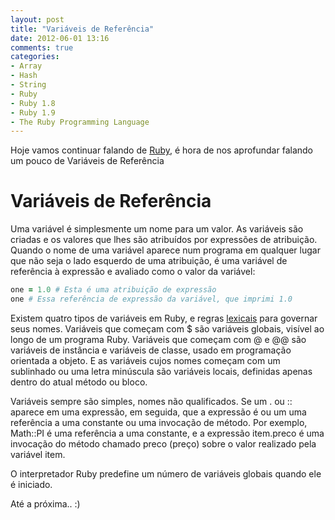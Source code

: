 ```yaml
---
layout: post
title: "Variáveis de Referência"
date: 2012-06-01 13:16
comments: true
categories:
- Array
- Hash
- String
- Ruby
- Ruby 1.8
- Ruby 1.9
- The Ruby Programming Language
---
```

<!--more-->
<p>Hoje vamos continuar falando de <a href="http://www.ruby-doc.org/core-1.9.2/">Ruby</a>, é hora de nos aprofundar falando um pouco de Variáveis de Referência</p>

<h1>Variáveis de Referência</h1>

Uma variável é simplesmente um nome para um valor. As variáveis ​​são criadas e os valores que lhes são atribuídos por expressões
de atribuição. Quando o nome de uma variável aparece num programa em qualquer lugar que não seja o lado esquerdo de uma atribuição, é uma
variável de referência à expressão e avaliado como o valor da variável:

```ruby Referência
one = 1.0 # Esta é uma atribuição de expressão
one # Essa referência de expressão da variável, que imprimi 1.0
```

Existem quatro tipos de variáveis ​​em Ruby, e regras <a href="http://pt.wikipedia.org/wiki/Item_lexical">lexicais</a> para governar seus nomes. Variáveis que começam com $ são variáveis ​​globais, visível ao longo de um programa Ruby. Variáveis ​​que começam com @ e @@ são
variáveis ​​de instância e variáveis ​​de classe, usado em programação orientada a objeto. E as variáveis ​​cujos nomes começam com um sublinhado
ou uma letra minúscula são variáveis ​​locais, definidas apenas dentro do atual método ou bloco.

Variáveis ​​sempre são simples, nomes não qualificados. Se um . ou :: aparece em uma expressão, em seguida, que a expressão é ou um
uma referência a uma constante ou uma invocação de método. Por exemplo, Math::PI é uma referência a uma constante, e a expressão
item.preco é uma invocação do método chamado preco (preço) sobre o valor realizado pela variável item.

O interpretador Ruby predefine um número de variáveis ​​globais quando ele é iniciado.

Até a próxima.. :)

